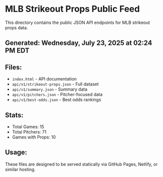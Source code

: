 # MLB Strikeout Props Public Feed

This directory contains the public JSON API endpoints for MLB strikeout props data.

## Generated: Wednesday, July 23, 2025 at 02:24 PM EDT

## Files:
- `index.html` - API documentation
- `api/v1/strikeout-props.json` - Full dataset
- `api/v1/summary.json` - Summary data
- `api/v1/pitchers.json` - Pitcher-focused data  
- `api/v1/best-odds.json` - Best odds rankings

## Stats:
- Total Games: 15
- Total Pitchers: 71
- Games with Props: 10

## Usage:
These files are designed to be served statically via GitHub Pages, Netlify, or similar hosting.
